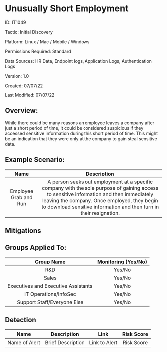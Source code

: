 # **Unusually Short Employment**

ID: IT1049

Tactic: Initial Discovery

Platform: Linux / Mac / Mobile / Windows

Permissions Required: Standard

Data Sources: HR Data, Endpoint logs, Application Logs, Authentication Logs

Version: 1.0

Created: 07/07/22

Last Modified: 07/07/22


## **Overview:**
While there could be many reasons an employee leaves a company after just a short period of time, it could be considered suspicious if they accessed sensitive information during this short period of time. This might be an indication that they were only at the company to gain steal sensitive data.

## **Example Scenario:**
| Name | Description |
| :---:| :---:|
| Employee Grab and Run | A person seeks out employment at a specific company with the sole purpose of gaining access to sensitive information and then immediately leaving the company. Once employed, they begin to download sensitive information and then turn in their resignation.   |


## **Mitigations**


## **Groups Applied To:**
| Group Name | Monitoring (Yes/No) |
| :---: | :---:|
| R&D	| Yes/No |
| Sales | Yes/No |
| Executives and Executive Assistants |	Yes/No |
| IT Operations/InfoSec	| Yes/No |
|Support Staff/Everyone Else | Yes/No|

## **Detection**
| Name | Description | Link | Risk Score |
| :---: | :---:|:---: | :---:|
| Name of Alert | Brief Description | Link to Alert | Risk Score|   
